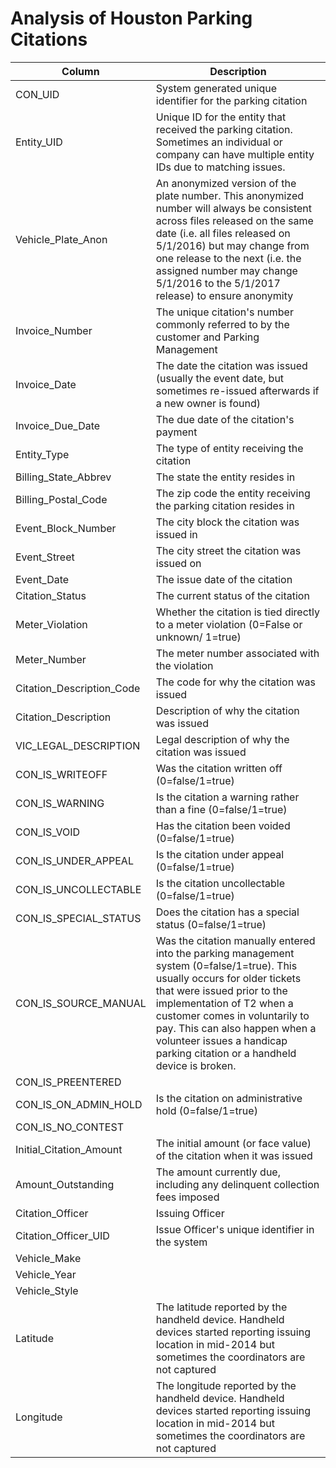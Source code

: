 # Analysis of Houston Parking Citations


| Column                    | Description                                                                                                                                                                                                                                                                                                                           |
|---------------------------|---------------------------------------------------------------------------------------------------------------------------------------------------------------------------------------------------------------------------------------------------------------------------------------------------------------------------------------|
| CON_UID                   | System generated unique identifier for the parking citation                                                                                                                                                                                                                                                                           |
| Entity_UID                | Unique ID for the entity that received the parking citation. Sometimes an individual or company can have multiple entity IDs due to matching issues.                                                                                                                                                                                  |
| Vehicle_Plate_Anon        | An anonymized version of the plate number. This anonymized number will always be consistent across files released on the same date (i.e. all files released on 5/1/2016) but may change from one release to the next (i.e. the assigned number may change 5/1/2016 to the 5/1/2017 release) to  ensure anonymity                      |
| Invoice_Number            | The unique citation's number commonly referred to by the customer and Parking Management                                                                                                                                                                                                                                              |
| Invoice_Date              | The date the citation was issued (usually the event date, but sometimes re-issued afterwards if a new owner is found)                                                                                                                                                                                                                 |
| Invoice_Due_Date          | The due date of the citation's payment                                                                                                                                                                                                                                                                                                |
| Entity_Type               | The type of entity receiving the citation                                                                                                                                                                                                                                                                                             |
| Billing_State_Abbrev      | The state the entity resides in                                                                                                                                                                                                                                                                                                       |
| Billing_Postal_Code       | The zip code the entity receiving the parking citation resides in                                                                                                                                                                                                                                                                     |
| Event_Block_Number        | The city block the citation was issued in                                                                                                                                                                                                                                                                                             |
| Event_Street              | The city street the citation was issued on                                                                                                                                                                                                                                                                                            |
| Event_Date                | The issue date of the citation                                                                                                                                                                                                                                                                                                        |
| Citation_Status           | The current status of the citation                                                                                                                                                                                                                                                                                                    |
| Meter_Violation           | Whether the citation is tied directly to a meter violation (0=False or unknown/ 1=true)                                                                                                                                                                                                                                               |
| Meter_Number              | The meter number associated with the violation                                                                                                                                                                                                                                                                                        |
| Citation_Description_Code | The code for why the citation was issued                                                                                                                                                                                                                                                                                              |
| Citation_Description      | Description of why the citation was issued                                                                                                                                                                                                                                                                                            |
| VIC_LEGAL_DESCRIPTION     | Legal description of why the citation was issued                                                                                                                                                                                                                                                                                      |
| CON_IS_WRITEOFF           | Was the citation written off (0=false/1=true)                                                                                                                                                                                                                                                                                         |
| CON_IS_WARNING            | Is the citation a warning rather than a fine (0=false/1=true)                                                                                                                                                                                                                                                                         |
| CON_IS_VOID               | Has the citation been voided (0=false/1=true)                                                                                                                                                                                                                                                                                         |
| CON_IS_UNDER_APPEAL       | Is the citation under appeal (0=false/1=true)                                                                                                                                                                                                                                                                                         |
| CON_IS_UNCOLLECTABLE      | Is the citation uncollectable (0=false/1=true)                                                                                                                                                                                                                                                                                        |
| CON_IS_SPECIAL_STATUS     | Does the citation has a special status (0=false/1=true)                                                                                                                                                                                                                                                                               |
| CON_IS_SOURCE_MANUAL      | Was the citation manually entered into the parking management system (0=false/1=true). This usually occurs for older tickets that were issued prior to the implementation of T2 when a customer comes in voluntarily to pay. This can also happen when a volunteer issues a handicap parking citation or a handheld device is broken. |
| CON_IS_PREENTERED         |                                                                                                                                                                                                                                                                                                                                       |
| CON_IS_ON_ADMIN_HOLD      | Is the citation on administrative hold (0=false/1=true)                                                                                                                                                                                                                                                                               |
| CON_IS_NO_CONTEST         |                                                                                                                                                                                                                                                                                                                                       |
| Initial_Citation_Amount   | The initial amount (or face value) of the citation when it was issued                                                                                                                                                                                                                                                                 |
| Amount_Outstanding        | The amount currently due, including any delinquent collection fees imposed                                                                                                                                                                                                                                                            |
| Citation_Officer          | Issuing Officer                                                                                                                                                                                                                                                                                                                       |
| Citation_Officer_UID      | Issue Officer's unique identifier in the system                                                                                                                                                                                                                                                                                       |
| Vehicle_Make              |                                                                                                                                                                                                                                                                                                                                       |
| Vehicle_Year              |                                                                                                                                                                                                                                                                                                                                       |
| Vehicle_Style             |                                                                                                                                                                                                                                                                                                                                       |
| Latitude                  | The latitude reported by the handheld device. Handheld devices started reporting issuing location in mid-2014 but sometimes the coordinators are not captured                                                                                                                                                                         |
| Longitude                 | The longitude reported by the handheld device. Handheld devices started reporting issuing location in mid-2014 but sometimes the coordinators are not captured                                                                                                                                                                        |